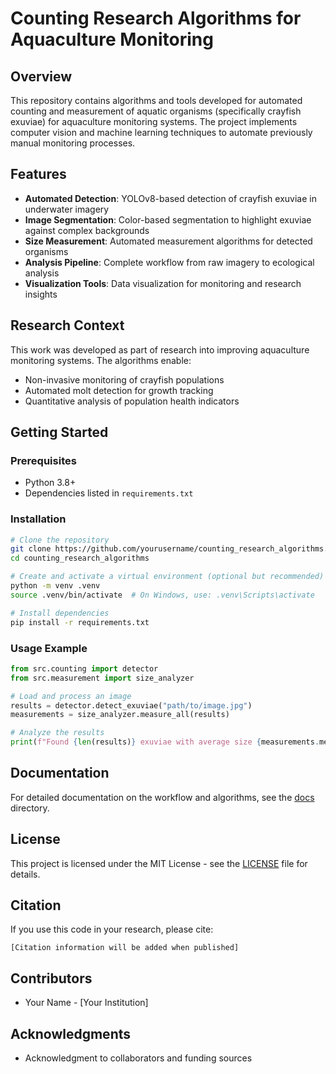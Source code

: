 # Counting Research Algorithms for Aquaculture Monitoring

## Overview

This repository contains algorithms and tools developed for automated counting and measurement of aquatic organisms (specifically crayfish exuviae) for aquaculture monitoring systems. The project implements computer vision and machine learning techniques to automate previously manual monitoring processes.

## Features

- **Automated Detection**: YOLOv8-based detection of crayfish exuviae in underwater imagery
- **Image Segmentation**: Color-based segmentation to highlight exuviae against complex backgrounds
- **Size Measurement**: Automated measurement algorithms for detected organisms
- **Analysis Pipeline**: Complete workflow from raw imagery to ecological analysis
- **Visualization Tools**: Data visualization for monitoring and research insights

## Research Context

This work was developed as part of research into improving aquaculture monitoring systems. The algorithms enable:
- Non-invasive monitoring of crayfish populations
- Automated molt detection for growth tracking
- Quantitative analysis of population health indicators

## Getting Started

### Prerequisites

- Python 3.8+
- Dependencies listed in `requirements.txt`

### Installation

```bash
# Clone the repository
git clone https://github.com/yourusername/counting_research_algorithms.git
cd counting_research_algorithms

# Create and activate a virtual environment (optional but recommended)
python -m venv .venv
source .venv/bin/activate  # On Windows, use: .venv\Scripts\activate

# Install dependencies
pip install -r requirements.txt
```

### Usage Example

```python
from src.counting import detector
from src.measurement import size_analyzer

# Load and process an image
results = detector.detect_exuviae("path/to/image.jpg")
measurements = size_analyzer.measure_all(results)

# Analyze the results
print(f"Found {len(results)} exuviae with average size {measurements.mean()}")
```

## Documentation

For detailed documentation on the workflow and algorithms, see the [docs](./docs) directory.

## License

This project is licensed under the MIT License - see the [LICENSE](LICENSE) file for details.

## Citation

If you use this code in your research, please cite:

```
[Citation information will be added when published]
```

## Contributors

- Your Name - [Your Institution]

## Acknowledgments

- Acknowledgment to collaborators and funding sources


